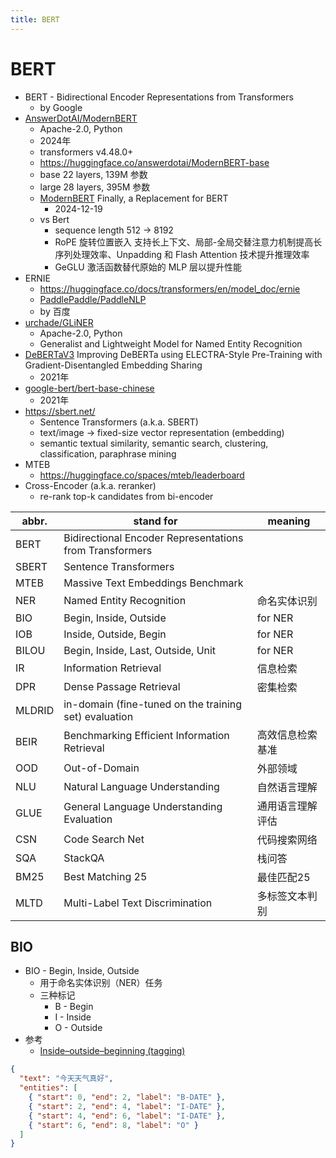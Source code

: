 ```yaml
---
title: BERT
---
```


# BERT

- BERT - Bidirectional Encoder Representations from Transformers
  - by Google
- [AnswerDotAI/ModernBERT](https://github.com/AnswerDotAI/ModernBERT)
  - Apache-2.0, Python
  - 2024年
  - transformers v4.48.0+
  - https://huggingface.co/answerdotai/ModernBERT-base
  - base 22 layers, 139M 参数
  - large 28 layers, 395M 参数
  - [ModernBERT](https://huggingface.co/blog/modernbert) Finally, a Replacement for BERT
    - 2024-12-19
  - vs Bert
    - sequence length 512 -> 8192
    - RoPE 旋转位置嵌入 支持长上下文、局部-全局交替注意力机制提高长序列处理效率、Unpadding 和 Flash Attention 技术提升推理效率
    - GeGLU 激活函数替代原始的 MLP 层以提升性能
- ERNIE
  - https://huggingface.co/docs/transformers/en/model_doc/ernie
  - [PaddlePaddle/PaddleNLP](https://github.com/PaddlePaddle/PaddleNLP)
  - by 百度
- [urchade/GLiNER](https://github.com/urchade/GLiNER)
  - Apache-2.0, Python
  - Generalist and Lightweight Model for Named Entity Recognition
- [DeBERTaV3](https://huggingface.co/microsoft/deberta-v3-large) Improving DeBERTa using ELECTRA-Style Pre-Training with Gradient-Disentangled Embedding Sharing
  - 2021年
- [google-bert/bert-base-chinese](https://huggingface.co/google-bert/bert-base-chinese)
  - 2021年
- https://sbert.net/
  - Sentence Transformers (a.k.a. SBERT)
  - text/image -> fixed-size vector representation (embedding)
  - semantic textual similarity, semantic search, clustering, classification, paraphrase mining
- MTEB
  - https://huggingface.co/spaces/mteb/leaderboard
- Cross-Encoder (a.k.a. reranker)
  - re-rank top-k candidates from bi-encoder

| abbr.  | stand for                                               | meaning          |
| ------ | ------------------------------------------------------- | ---------------- |
| BERT   | Bidirectional Encoder Representations from Transformers |
| SBERT  | Sentence Transformers                                   |
| MTEB   | Massive Text Embeddings Benchmark                       |
| NER    | Named Entity Recognition                                | 命名实体识别     |
| BIO    | Begin, Inside, Outside                                  | for NER          |
| IOB    | Inside, Outside, Begin                                  | for NER          |
| BILOU  | Begin, Inside, Last, Outside, Unit                      | for NER          |
| IR     | Information Retrieval                                   | 信息检索         |
| DPR    | Dense Passage Retrieval                                 | 密集检索         |
| MLDRID | in-domain (fine-tuned on the training set) evaluation   |
| BEIR   | Benchmarking Efficient Information Retrieval            | 高效信息检索基准 |
| OOD    | Out-of-Domain                                           | 外部领域         |
| NLU    | Natural Language Understanding                          | 自然语言理解     |
| GLUE   | General Language Understanding Evaluation               | 通用语言理解评估 |
| CSN    | Code Search Net                                         | 代码搜索网络     |
| SQA    | StackQA                                                 | 栈问答           |
| BM25   | Best Matching 25                                        | 最佳匹配25       |
| MLTD   | Multi-Label Text Discrimination                         | 多标签文本判别   |

## BIO

- BIO - Begin, Inside, Outside
  - 用于命名实体识别（NER）任务
  - 三种标记
    - B - Begin
    - I - Inside
    - O - Outside
- 参考
  - [Inside–outside–beginning (tagging)](<https://en.wikipedia.org/wiki/Inside%E2%80%93outside%E2%80%93beginning_(tagging)>)

```json
{
  "text": "今天天气真好",
  "entities": [
    { "start": 0, "end": 2, "label": "B-DATE" },
    { "start": 2, "end": 4, "label": "I-DATE" },
    { "start": 4, "end": 6, "label": "I-DATE" },
    { "start": 6, "end": 8, "label": "O" }
  ]
}
```
